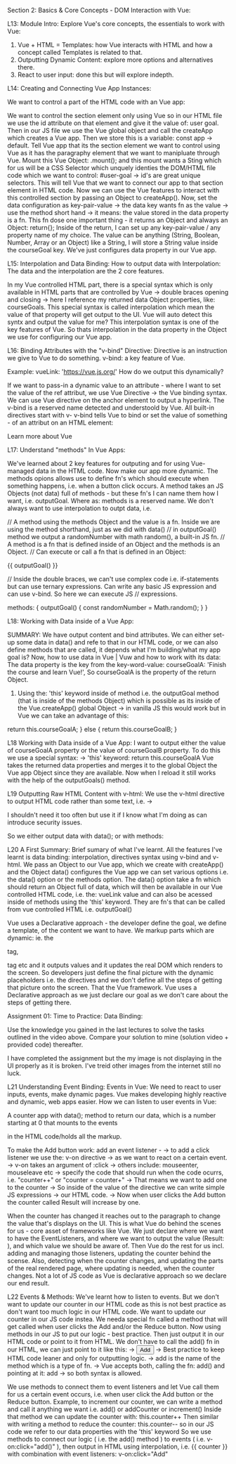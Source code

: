 Section 2: Basics & Core Concepts - DOM Interaction with Vue:

L13: Module Intro:
Explore Vue's core concepts, the essentials to work with Vue:

1. Vue + HTML = Templates: how Vue interacts with HTML and how a concept called Templates is related to that.
2. Outputting Dynamic Content: explore more options and alternatives there.
3. React to user input: done this but will explore indepth.

L14: Creating and Connecting Vue App Instances:

We want to control a part of the HTML code with an Vue app:

We want to control the section element only using Vue so in our HTML file we use the id attribute on that element and give it the value of: user goal. Then in our JS file we use the Vue global object and call the createApp which creates a Vue app. Then we store this is a variable: const app -> default.
Tell Vue app that its the section element we want to control using Vue as it has the paragraphy element that we want to manipluate through Vue. Mount this Vue Object: .mount(); and this mount wants a Sting which for us will be a CSS Selector which unquely identies the DOM/HTML file code which we want to control: #user-goal -> id's are great unique selectors. This will tell Vue that we want to connect our app to that section element in HTML code. Now we can use the Vue features to interact with this controlled section by passing an Object to createApp().
Now, set the data configuration as key-pair-value -> the data key wants fn as the value -> use the method short hand -> it means: the value stored in the data property is a fn. This fn dose one important thing - it returns an Object and always an Object: return{};
Inside of the return, I can set up any key-pair-value / any property name of my choice. The value can be anything (String, Boolean, Number, Array or an Object) like a String, I will store a String value inside the courseGoal key.
We've just configures data property in our Vue app.

L15: Interpolation and Data Binding:
How to output data with Interpolation:
The data and the interpolation are the 2 core features.

In my Vue controlled HTML part, there is a special syntax which is only available in HTML parts that are controlled by Vue -> double braces opening and closing -> here I reference my returned data Object properties, like: courseGoals. This special syntax is called interpolation which mean the value of that property will get output to the UI. Vue will auto detect this syntx and output the value for me?
This interpolation syntax is one of the key features of Vue. So thats interpolation in the data property in the Object we use for configuring our Vue app.

L16: Binding Attributes with the "v-bind" Directive:
Directive is an instruction we give to Vue to do something.
v-bind: a key feature of Vue.

Example: vueLink: 'https://vue.js.org/'
How do we output this dynamically?

If we want to pass-in a dynamic value to an attribute - where I want to set the value of the ref attribut, we use Vue Directive -> the Vue binding syntax.
We can use Vue directive on the anchor element to output a hyperlink.
The v-bind is a reserved name detected and understoold by Vue. All built-in directives start with v-
v-bind tells Vue to bind or set the value of something - of an attribut on an HTML element:

<p>Learn more <a v-bind:href="vueLink">about Vue</a></p>

L17: Understand "methods" In Vue Apps:

We've learned about 2 key features for outputing and for using Vue-managed data in the HTML code. Now make our app more dynamic.
The methods opions allows use to define fn's which should execute when something happens, i.e. when a button click occurs.
A method takes an JS Objects (not data) full of methods - but these fn's I can name them how I want, i.e. outputGoal. Where as: methods is a reserved name. We don't always want to use interpolation to outpt data, i.e.

// A method using the methods Object and the value is a fn. Inside we are using the method shorthand, just as we did with data()
// in outputGoal() method we output a randomNumber with math random(), a built-in JS fn.
// A method is a fn that is defined inside of an Object and the methods is an Object.
// Can execute or call a fn that is defined in an Object: <p>{{ outputGoal() }}</p>
// Inside the double braces, we can't use complex code i.e. if-statements but can use ternary expressions. Can write any basic JS expression and can use v-bind. So here we can execute JS
// expressions.

methods: {
outputGoal() {
const randomNumber = Math.random();
}
}

L18: Working with Data inside of a Vue App:

SUMMARY:
We have output content and bind attributes.
We can either set-up some data in data() and refe to that in our HTML code, or
we can also define methods that are called, it depends what I'm building/what my app goal is?
Now, how to use data in Vue | Vuw and how to work with its data:
The data property is the key from the key-word-value: courseGoalA: 'Finish the course and learn Vue!',
So courseGoalA is the property of the return Object.

1. Using the: 'this' keyword inside of method i.e. the outputGoal method (that is inside of the methods Object) which is possible as its inside of the Vue.createApp() global Object -> in vanilla JS this would work but in Vue we can take an advantage of this:

return this.courseGoalA;
} else {
return this.courseGoalB;
}

L18 Working with Data inside of a Vue App:
I want to output either the value of courseGoalA property or the value of courseGoalB property. To do this we use a special syntax:
-> 'this' keyword: return this.courseGoalA
Vue takes the returned data properties and merges it to the global Object the Vue app Object since they are available. Now when I reload it still works with the help of the outputGoals() method.

L19 Outputting Raw HTML Content with v-html:
We use the v-html directive to output HTML code rather than some text, i.e.
-> <p v-html="outputGoal()"></p>
I shouldn't need it too often but use it if I know what I'm doing as can introduce security issues.

So we either output data with data(); or with methods:

L20 A First Summary:
Brief sumary of what I've learnt.
All the features I've learnt is data binding: interpolation, directives syntax using v-bind and v-html.
We pass an Object to our Vue app, which we create with createApp()
and the Object data() configures the Vue app
we can set various options i.e. the data() option or the methods option.
The data() option take a fn which should return an Object full of data, which will then be available in our Vue controlled HTML code, i.e. the: vueLink value
and can also be acessed inside of methods using the 'this' keyword. They are fn's that can be called from vue controlled HTML i.e. outputGoal()

Vue uses a Declarative approach - the developer define the goal, we define a template, of the content we want to have. We markup parts which are dynamic: ie. the <section> tag, <p></p> tag etc
and it outputs values and it updates the real DOM which renders to the screen. So developers just define the final picture with the dynamic placeholders i.e. the directives and we don't define
all the steps of getting that picture onto the screen. That the Vue framework. Vue uses a Declarative approach as we just declare our goal as we don't care about the steps of getting there.

Assignment 01: Time to Practice: Data Binding:

Use the knowledge you gained in the last lectures to solve the tasks outlined in the video above. Compare your solution to mine (solution video + provided code) thereafter.

I have completed the assignment but the my image is not displaying in the UI properly as it is broken. I've treid other images from the internet still no luck.

L21 Understanding Event Binding:
Events in Vue:
We need to react to user inputs, events, make dynamic pages. Vue makes developing highly reactive and dynamic, web apps easier.
How we can listen to user events in Vue:

A counter app with data(); method to return our data, which is a number starting at 0 that mounts to the events <section> in the HTML code/holds all the markup.

To make the Add button work: add an event listener -
-> to add a click listener we use the: v-on directive
-> as we want to react on a certain event.
-> v-on takes an argument of :click
-> others include: mouseenter, mouseleave etc
-> specify the code that should run when the code ocurrs, i.e. "counter++" or "counter = counter+"
-> That means we want to add one to the counter
-> So inside of the value of the directive we can write simple JS expressions -> our HTML code.
-> Now when user clicks the Add button the counter called Result will increase by one.

When the counter has changed it reaches out to the paragraph to change the value that's displays on the UI. This is what Vue do behind the scenes for us - core asset of frameworks like Vue.
We just declare where we want to have the EventListeners, and where we want to output the value (Result: ), and which value we should be aware of. Then Vue do the rest for us incl. adding
and managing those listeners, updating the counter behind the scense. Also, detecting when the counter changes, and updating the parts of the real rendered page, where updating is needed,
when the counter changes.
Not a lot of JS code as Vue is declarative approach so we declare our end result.

L22 Events & Methods:
We've learnt how to listen to events. But we don't want to update our counter in our HTML code as this is not best practice as don't want too much logic in our HTML code. We want to update our counter in our JS code instea.
We needa special fn called a method that will get called when user clicks the Add and/or the Reduce button.
Now using methods in our JS to put our logic - best practice. Then just output it in our HTML code or point to it from HTML. We don't have to call the add() fn in our HTML, we can just point to it like this:
-> <button v-on:click="add">Add</button>
-> Best practice to keep HTML code leaner and only for outputting logic.
-> add is the name of the method which is a type of fn.
-> Vue accepts both, calling the fn: add() and pointing at it: add
-> so both syntax is allowed.

We use methods to connect them to event listeners and let Vue call them for us a certain event occurs, i.e. when user click the Add button or the Reduce button.
Example, to increment our counter, we can write a method and call it anything we want i.e. add() or addCounter or increment()
Inside that method we can update the counter with: this.counter++
Then similar with writing a method to reduce the counter: this.counter--
so in our JS code we refer to our data properties with the 'this' keyword
So we use methods to connect our logic ( i.e. the add() method ) to events ( i.e. v-on:click="add()" ), then output in HTML using interpolation, i.e. {{ counter }} with combination with event listeners: v-on:click="Add"
